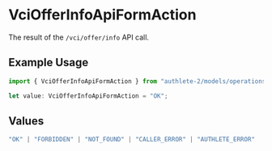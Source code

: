 # VciOfferInfoApiFormAction

The result of the `/vci/offer/info` API call.

## Example Usage

```typescript
import { VciOfferInfoApiFormAction } from "authlete-2/models/operations";

let value: VciOfferInfoApiFormAction = "OK";
```

## Values

```typescript
"OK" | "FORBIDDEN" | "NOT_FOUND" | "CALLER_ERROR" | "AUTHLETE_ERROR"
```
